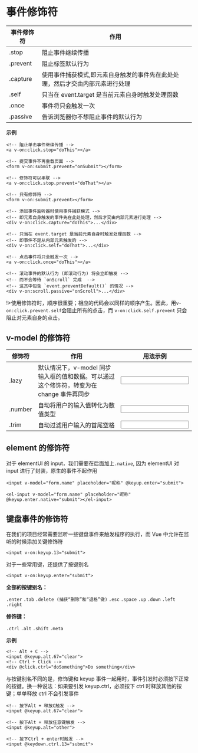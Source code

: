 # 事件修饰符

| 事件修饰符 | 作用                                                                          |
| ---------- | ----------------------------------------------------------------------------- |
| .stop      | 阻止事件继续传播                                                              |
| .prevent   | 阻止标签默认行为                                                              |
| .capture   | 使用事件捕获模式,即元素自身触发的事件先在此处处理，然后才交由内部元素进行处理 |
| .self      | 只当在 event.target 是当前元素自身时触发处理函数                              |
| .once      | 事件将只会触发一次                                                            |
| .passive   | 告诉浏览器你不想阻止事件的默认行为                                            |

**示例**

```vue
<!-- 阻止单击事件继续传播 -->
<a v-on:click.stop="doThis"></a>

<!-- 提交事件不再重载页面 -->
<form v-on:submit.prevent="onSubmit"></form>

<!-- 修饰符可以串联 -->
<a v-on:click.stop.prevent="doThat"></a>

<!-- 只有修饰符 -->
<form v-on:submit.prevent></form>

<!-- 添加事件监听器时使用事件捕获模式 -->
<!-- 即元素自身触发的事件先在此处处理，然后才交由内部元素进行处理 -->
<div v-on:click.capture="doThis">...</div>

<!-- 只当在 event.target 是当前元素自身时触发处理函数 -->
<!-- 即事件不是从内部元素触发的 -->
<div v-on:click.self="doThat">...</div>

<!-- 点击事件将只会触发一次 -->
<a v-on:click.once="doThis"></a>

<!-- 滚动事件的默认行为 (即滚动行为) 将会立即触发 -->
<!-- 而不会等待 `onScroll` 完成  -->
<!-- 这其中包含 `event.preventDefault()` 的情况 -->
<div v-on:scroll.passive="onScroll">...</div>
```

!>使用修饰符时，顺序很重要；相应的代码会以同样的顺序产生。因此，用`v-on:click.prevent.self`会阻止所有的点击，而 `v-on:click.self.prevent` 只会阻止对元素自身的点击。

## v-model 的修饰符

| 修饰符  | 作用                                                                                     | 用法示例                     |
| ------- | ---------------------------------------------------------------------------------------- | ---------------------------- |
| .lazy   | 默认情况下，v-model 同步输入框的值和数据。可以通过这个修饰符，转变为在 change 事件再同步 | <input v-model.lazy="msg">   |
| .number | 自动将用户的输入值转化为数值类型                                                         | <input v-model.number="msg"> |
| .trim   | 自动过滤用户输入的首尾空格                                                               | <input v-model.trim="msg">   |

## element 的修饰符

对于 elementUI 的 input，我们需要在后面加上`.native`, 因为 elementUI 对 input 进行了封装，原生的事件不起作用

```vue
<input v-model="form.name" placeholder="昵称" @keyup.enter="submit">

<el-input v-model="form.name" placeholder="昵称" @keyup.enter.native="submit"></el-input>
```

## 键盘事件的修饰符

在我们的项目经常需要监听一些键盘事件来触发程序的执行，而 Vue 中允许在监听的时候添加关键修饰符

```vue
<input v-on:keyup.13="submit">
```

对于一些常用键，还提供了按键别名

```vue
<input v-on:keyup.enter="submit">
```

**全部的按键别名：**

`.enter` `.tab` `.delete (捕获“删除”和“退格”键)` `.esc` `.space` `.up` `.down` `.left` `.right`

**修饰键：**

`.ctrl` `.alt` `.shift` `.meta`

**示例**

```vue
<!-- Alt + C -->
<input @keyup.alt.67="clear">
<!-- Ctrl + Click -->
<div @click.ctrl="doSomething">Do something</div>
```

与按键别名不同的是，修饰键和 keyup 事件一起用时，事件引发时必须按下正常的按键。换一种说法：如果要引发 keyup.ctrl，必须按下 ctrl 时释放其他的按键；单单释放 ctrl 不会引发事件

```vue
<!-- 按下Alt + 释放C触发 -->
<input @keyup.alt.67="clear">

<!-- 按下Alt + 释放任意键触发 -->
<input @keyup.alt="other">

<!-- 按下Ctrl + enter时触发 -->
<input @keydown.ctrl.13="submit">
```
